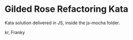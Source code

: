 # Gilded Rose Refactoring Kata

Kata solution delivered in JS, inside the js-mocha folder.

kr,
Franky